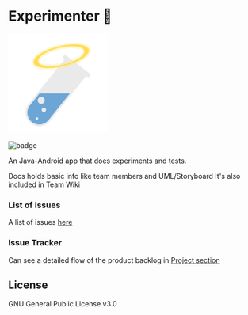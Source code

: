 # Experimenter 🧪

<img src="img/logo.png" alt="logo" width=200 />

![badge](https://github.com/CMPUT301W21T21-H03/DivineInspiration/actions/workflows/AndroidTests/badge.svg)

An Java-Android app that does experiments and tests.



Docs holds basic info like team members and UML/Storyboard
It's also included in Team Wiki



### List of Issues

A list of issues [here](https://github.com/CMPUT301W21T21-H03/DivineInspiration/issues ) 



### Issue Tracker    
Can see a detailed flow of the product backlog in [Project section](https://github.com/CMPUT301W21T21-H03/DivineInspiration/projects/1)  



## License

GNU General Public License v3.0
